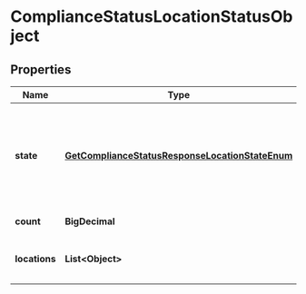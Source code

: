 <!--  Copyright 2025 Cisco Systems Inc.

Permission is hereby granted, free of charge, to any person obtaining a copy
of this software and associated documentation files (the "Software"), to deal
in the Software without restriction, including without limitation the rights
to use, copy, modify, merge, publish, distribute, sublicense, and/or sell
copies of the Software, and to permit persons to whom the Software is
furnished to do so, subject to the following conditions:

The above copyright notice and this permission notice shall be included in
all copies or substantial portions of the Software.

THE SOFTWARE IS PROVIDED "AS IS", WITHOUT WARRANTY OF ANY KIND, EXPRESS OR
IMPLIED, INCLUDING BUT NOT LIMITED TO THE WARRANTIES OF MERCHANTABILITY,
FITNESS FOR A PARTICULAR PURPOSE AND NONINFRINGEMENT. IN NO EVENT SHALL THE
AUTHORS OR COPYRIGHT HOLDERS BE LIABLE FOR ANY CLAIM, DAMAGES OR OTHER
LIABILITY, WHETHER IN AN ACTION OF CONTRACT, TORT OR OTHERWISE, ARISING FROM,
OUT OF OR IN CONNECTION WITH THE SOFTWARE OR THE USE OR OTHER DEALINGS IN
THE SOFTWARE.-->


# ComplianceStatusLocationStatusObject


## Properties

| Name | Type | Description | Notes |
|------------ | ------------- | ------------- | -------------|
|**state** | [**GetComplianceStatusResponseLocationStateEnum**](GetComplianceStatusResponseLocationStateEnum.md) | Configuration stage that was last completed for the location in the request. The order of precedence is &#x60;LOCATION_SETUP&#x60;, &#x60;ALERTS&#x60;, &#x60;NETWORK_ELEMENTS&#x60;, &#x60;ROUTING_ENABLE&#x60;. |  [optional] |
|**count** | **BigDecimal** | Total count of the &#x60;locations&#x60; list. |  [optional] |
|**locations** | **List&lt;Object&gt;** | Object that contains the &#x60;id&#x60; and the &#x60;name&#x60; for the location in the request. |  [optional] |



